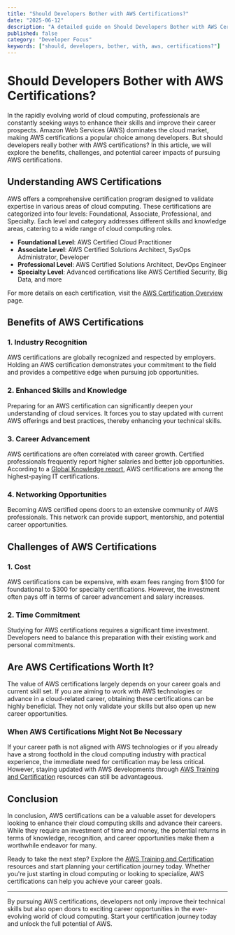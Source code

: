 ```yaml
---
title: "Should Developers Bother with AWS Certifications?"
date: "2025-06-12"
description: "A detailed guide on Should Developers Bother with AWS Certifications?"
published: false
category: "Developer Focus"
keywords: ["should, developers, bother, with, aws, certifications?"]
---
```


# Should Developers Bother with AWS Certifications?

In the rapidly evolving world of cloud computing, professionals are constantly seeking ways to enhance their skills and improve their career prospects. Amazon Web Services (AWS) dominates the cloud market, making AWS certifications a popular choice among developers. But should developers really bother with AWS certifications? In this article, we will explore the benefits, challenges, and potential career impacts of pursuing AWS certifications.

## Understanding AWS Certifications

AWS offers a comprehensive certification program designed to validate expertise in various areas of cloud computing. These certifications are categorized into four levels: Foundational, Associate, Professional, and Specialty. Each level and category addresses different skills and knowledge areas, catering to a wide range of cloud computing roles.

- **Foundational Level**: AWS Certified Cloud Practitioner
- **Associate Level**: AWS Certified Solutions Architect, SysOps Administrator, Developer
- **Professional Level**: AWS Certified Solutions Architect, DevOps Engineer
- **Specialty Level**: Advanced certifications like AWS Certified Security, Big Data, and more

For more details on each certification, visit the [AWS Certification Overview](https://aws.amazon.com/certification/certified-cloud-practitioner/) page.

## Benefits of AWS Certifications

### 1. Industry Recognition

AWS certifications are globally recognized and respected by employers. Holding an AWS certification demonstrates your commitment to the field and provides a competitive edge when pursuing job opportunities.

### 2. Enhanced Skills and Knowledge

Preparing for an AWS certification can significantly deepen your understanding of cloud services. It forces you to stay updated with current AWS offerings and best practices, thereby enhancing your technical skills.

### 3. Career Advancement

AWS certifications are often correlated with career growth. Certified professionals frequently report higher salaries and better job opportunities. According to a [Global Knowledge report](https://www.globalknowledge.com/us-en/resources/resource-library/articles/cloud-skills-and-salaries-report/), AWS certifications are among the highest-paying IT certifications.

### 4. Networking Opportunities

Becoming AWS certified opens doors to an extensive community of AWS professionals. This network can provide support, mentorship, and potential career opportunities.

## Challenges of AWS Certifications

### 1. Cost

AWS certifications can be expensive, with exam fees ranging from $100 for foundational to $300 for specialty certifications. However, the investment often pays off in terms of career advancement and salary increases.

### 2. Time Commitment

Studying for AWS certifications requires a significant time investment. Developers need to balance this preparation with their existing work and personal commitments.

## Are AWS Certifications Worth It?

The value of AWS certifications largely depends on your career goals and current skill set. If you are aiming to work with AWS technologies or advance in a cloud-related career, obtaining these certifications can be highly beneficial. They not only validate your skills but also open up new career opportunities.

### When AWS Certifications Might Not Be Necessary

If your career path is not aligned with AWS technologies or if you already have a strong foothold in the cloud computing industry with practical experience, the immediate need for certification may be less critical. However, staying updated with AWS developments through [AWS Training and Certification](https://aws.amazon.com/training/) resources can still be advantageous.

## Conclusion

In conclusion, AWS certifications can be a valuable asset for developers looking to enhance their cloud computing skills and advance their careers. While they require an investment of time and money, the potential returns in terms of knowledge, recognition, and career opportunities make them a worthwhile endeavor for many.

Ready to take the next step? Explore the [AWS Training and Certification](https://aws.amazon.com/training/) resources and start planning your certification journey today. Whether you're just starting in cloud computing or looking to specialize, AWS certifications can help you achieve your career goals.

---

By pursuing AWS certifications, developers not only improve their technical skills but also open doors to exciting career opportunities in the ever-evolving world of cloud computing. Start your certification journey today and unlock the full potential of AWS.
